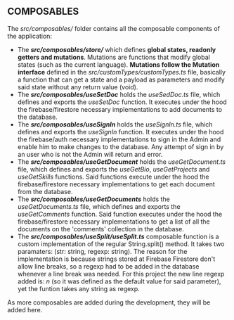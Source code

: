 ## COMPOSABLES
The *src/composables/* folder contains all the composable components of the application:
- The ***src/composables/store/*** which defines **global states, readonly getters and mutations**. Mutations are functions that modify global states (such as the current language). **Mutations follow the Mutation interface** defined in the *src/customTypes/customTypes.ts* file, basically a function that can get a state and a payload as parameters and modify said state without any return value (void).
- The ***src/composables/useSetDoc*** holds the *useSedDoc.ts* file, which defines and exports the *useSetDoc* function. It executes under the hood the firebase/firestore necessary implementations to add documents to the database.
- The ***src/composables/useSignIn*** holds the *useSignIn.ts* file, which defines and exports the *useSignIn* function. It executes under the hood the firebase/auth necessary implementations to sign in the Admin and enable him to make changes to the database. Any attempt of sign in by an user who is not the Admin will return and error.
- The ***src/composables/useGetDocument*** holds the *useGetDocument.ts* file, which defines and exports the *useGetBio*, *useGetProjects* and *useGetSkills* functions. Said functions execute under the hood the firebase/firestore necessary implementations to get each document from the database.
- The ***src/composables/useGetDocuments*** holds the *useGetDocuments.ts* file, which defines and exports the *useGetComments* function. Said function executes under the hood the firebase/firestore necessary implementations to get a list of all the documents on the 'comments' collection in the database.
- The ***src/composables/useSplit/useSplit.ts*** composable function is a custom implementation
of the regular String.split() method. It takes two paramaters: (str: string, regexp: string). The reason for the implementation is because strings stored at
Firebase Firestore don't allow line breaks, so a regexp had to be added in the database whenever a line break was needed. For this project the new line regexp added is: *n* (so it was defined as the default value for said parameter), yet the funtion takes any string as regexp.

As more composables are added during the development, they will be added here.
